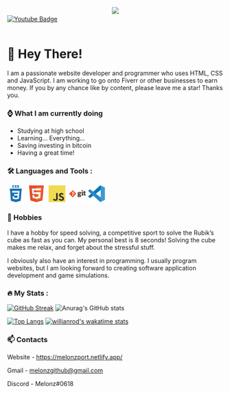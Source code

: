 <div id="header" align="center">
  <img src="https://media.giphy.com/media/M9gbBd9nbDrOTu1Mqx/giphy.gif" width="100"/>
</div>
<div id="badges">
  <div id="badges">
  <a href="https://www.youtube.com/channel/UCKPut_fp7h4snzP0eUEiFjw">
    <img src="https://img.shields.io/badge/YouTube-red?style=for-the-badge&logo=youtube&logoColor=white" alt="Youtube Badge"/>
  </a>
</div>
  <img src="https://komarev.com/ghpvc/?username=oMelonz&style=flat-square&color=blue" alt=""/>
  
# 👋 Hey There!

I am a passionate website developer and programmer who uses HTML, CSS and JavaScript. I am working to go onto Fiverr or other businesses to earn money. If you by any chance like by content, please leave me a star! Thanks you.

### ⌚ What I am currently doing

- Studying at high school
- Learning... Everything...
- Saving investing in bitcoin
- Having a great time!
 
### :hammer_and_wrench: Languages and Tools :
<div>
  <img src="https://github.com/devicons/devicon/blob/master/icons/css3/css3-plain-wordmark.svg"  title="CSS3" alt="CSS" width="40" height="40"/>&nbsp;
  <img src="https://github.com/devicons/devicon/blob/master/icons/html5/html5-original.svg" title="HTML5" alt="HTML" width="40" height="40"/>&nbsp;
  <img src="https://github.com/devicons/devicon/blob/master/icons/javascript/javascript-original.svg" title="JavaScript" alt="JavaScript" width="40" height="40"/>&nbsp;
  <img src="https://github.com/devicons/devicon/blob/master/icons/git/git-original-wordmark.svg" title="Git" **alt="Git" width="40" height="40"/>
  <img src="https://github.com/devicons/devicon/blob/master/icons/vscode/vscode-original.svg" title="VsCode" **alt="VsCode" width="40" height="40"/>
</div>


### 🌱 Hobbies

I have a hobby for speed solving, a competitive sport to solve the Rubik’s cube as fast as you can. My personal best is 8 seconds! Solving the cube makes me relax, and forget about the stressful stuff.

I obviously also have an interest in programming. I usually program websites, but I am looking forward to creating software application development and game simulations.


### :fire: My Stats :
[![GitHub Streak](http://github-readme-streak-stats.herokuapp.com?user=oMelonz&theme=tokyonight)](https://git.io/streak-stats) ![Anurag's GitHub stats](https://github-readme-stats.vercel.app/api?username=oMelonz&show_icons=true&theme=tokyonight)
  
[![Top Langs](https://github-readme-stats.vercel.app/api/top-langs/?username=anuraghazra&theme=tokyonight)](https://github.com/anuraghazra/github-readme-stats) [![willianrod's wakatime stats](https://github-readme-stats.vercel.app/api/wakatime?username=oMelonz&theme=tokyonight)](https://github.com/anuraghazra/github-readme-stats)
### 📫 Contacts
  
Website - https://melonzport.netlify.app/

Gmail - melonzgithub@gmail.com

Discord - Melonz#0618

  [1.2]: http://i.imgur.com/wWzX9uB.png (twitter icon without padding)
[2.2]: https://raw.githubusercontent.com/MartinHeinz/MartinHeinz/master/linkedin-3-16.png (LinkedIn icon without padding)

